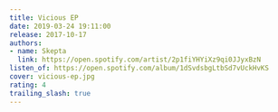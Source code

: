 ```yaml
---
title: Vicious EP
date: 2019-03-24 19:11:00
release: 2017-10-17
authors:
- name: Skepta
  link: https://open.spotify.com/artist/2p1fiYHYiXz9qi0JJyxBzN
listen_of: https://open.spotify.com/album/1dSvdsbgLtbSd7vUckHvKS
cover: vicious-ep.jpg
rating: 4
trailing_slash: true
---
```

